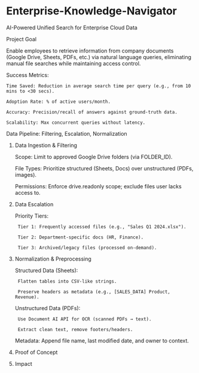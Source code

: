 # Enterprise-Knowledge-Navigator
AI-Powered Unified Search for Enterprise Cloud Data

Project Goal

Enable employees to retrieve information from company documents (Google Drive, Sheets, PDFs, etc.) via natural language queries, eliminating manual file searches while maintaining access control.

Success Metrics:

    Time Saved: Reduction in average search time per query (e.g., from 10 mins to <30 secs).

    Adoption Rate: % of active users/month.

    Accuracy: Precision/recall of answers against ground-truth data.

    Scalability: Max concurrent queries without latency.

Data Pipeline: Filtering, Escalation, Normalization
1. Data Ingestion & Filtering

    Scope: Limit to approved Google Drive folders (via FOLDER_ID).

    File Types: Prioritize structured (Sheets, Docs) over unstructured (PDFs, images).

    Permissions: Enforce drive.readonly scope; exclude files user lacks access to.

2. Data Escalation

    Priority Tiers:

        Tier 1: Frequently accessed files (e.g., "Sales Q1 2024.xlsx").

        Tier 2: Department-specific docs (HR, Finance).

        Tier 3: Archived/legacy files (processed on-demand).

3. Normalization & Preprocessing

    Structured Data (Sheets):

        Flatten tables into CSV-like strings.

        Preserve headers as metadata (e.g., [SALES_DATA] Product, Revenue).

    Unstructured Data (PDFs):

        Use Document AI API for OCR (scanned PDFs → text).

        Extract clean text, remove footers/headers.

    Metadata: Append file name, last modified date, and owner to context.

4. Proof of Concept
5. Impact
